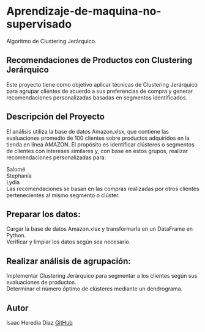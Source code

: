 # Aprendizaje-de-maquina-no-supervisado
Algoritmo de Clustering Jerárquico.

## Recomendaciones de Productos con Clustering Jerárquico
Este proyecto tiene como objetivo aplicar técnicas de Clustering Jerárquico para agrupar clientes de acuerdo a sus preferencias de compra y generar recomendaciones personalizadas basadas en segmentos identificados.

## Descripción del Proyecto
El análisis utiliza la base de datos Amazon.xlsx, que contiene las evaluaciones promedio de 100 clientes sobre productos adquiridos en la tienda en línea AMAZON.
El propósito es identificar clústeres o segmentos de clientes con intereses similares y, con base en estos grupos, realizar recomendaciones personalizadas para:

Salomé                                                                                                                      
Stephanía                                                                                                                            
Lydia                                                                                              
Las recomendaciones se basan en las compras realizadas por otros clientes pertenecientes al mismo segmento o clúster.

## Preparar los datos:                                                                                                                                                               
Cargar la base de datos Amazon.xlsx y transformarla en un DataFrame en Python.                                                                                                    
Verificar y limpiar los datos según sea necesario.                                                                                                                             

## Realizar análisis de agrupación:                                                                                                                                              
Implementar Clustering Jerárquico para segmentar a los clientes según sus evaluaciones de productos.                                                                                   
Determinar el número óptimo de clústeres mediante un dendrograma.                                                                                                               

## Autor
Isaac Heredia Diaz
[GitHub](https://github.com/IsaacHD86)



